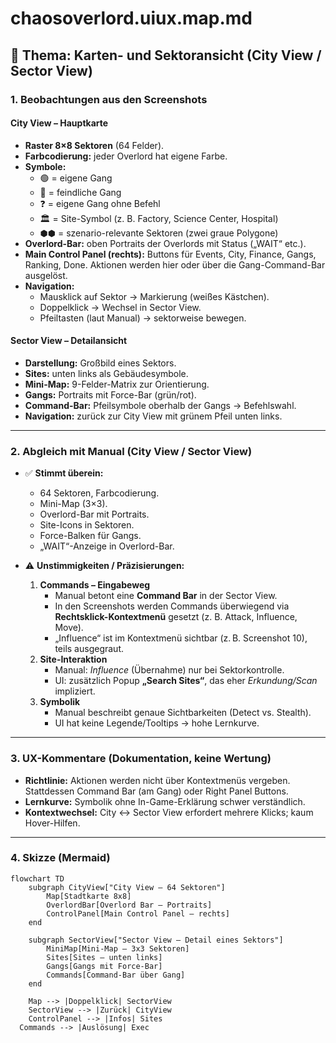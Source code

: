 # chaosoverlord.uiux.map.md

## 📌 Thema: Karten- und Sektoransicht (City View / Sector View)

### 1. Beobachtungen aus den Screenshots

#### City View – Hauptkarte
- **Raster 8×8 Sektoren** (64 Felder).
- **Farbcodierung:** jeder Overlord hat eigene Farbe.
- **Symbole:**
  - 🟢 = eigene Gang
  - 🔴 = feindliche Gang
  - ❓ = eigene Gang ohne Befehl
  - 🏛 = Site-Symbol (z. B. Factory, Science Center, Hospital)
  - ⬢⬢ = szenario-relevante Sektoren (zwei graue Polygone)
- **Overlord-Bar:** oben Portraits der Overlords mit Status („WAIT“ etc.).
- **Main Control Panel (rechts):** Buttons für Events, City, Finance, Gangs, Ranking, Done. Aktionen werden hier oder über die Gang-Command-Bar ausgelöst.
- **Navigation:**
  - Mausklick auf Sektor → Markierung (weißes Kästchen).
  - Doppelklick → Wechsel in Sector View.
  - Pfeiltasten (laut Manual) → sektorweise bewegen.

#### Sector View – Detailansicht
- **Darstellung:** Großbild eines Sektors.
- **Sites:** unten links als Gebäudesymbole.
- **Mini-Map:** 9-Felder-Matrix zur Orientierung.
- **Gangs:** Portraits mit Force-Bar (grün/rot).
- **Command-Bar:** Pfeilsymbole oberhalb der Gangs → Befehlswahl.
- **Navigation:** zurück zur City View mit grünem Pfeil unten links.

---

### 2. Abgleich mit Manual (City View / Sector View)

- ✅ **Stimmt überein:**
  - 64 Sektoren, Farbcodierung.
  - Mini-Map (3×3).
  - Overlord-Bar mit Portraits.
  - Site-Icons in Sektoren.
  - Force-Balken für Gangs.
  - „WAIT“-Anzeige in Overlord-Bar.

- ⚠️ **Unstimmigkeiten / Präzisierungen:**
  1) **Commands – Eingabeweg**
     - Manual betont eine **Command Bar** in der Sector View.
     - In den Screenshots werden Commands überwiegend via **Rechtsklick-Kontextmenü** gesetzt (z. B. Attack, Influence, Move).
     - „Influence“ ist im Kontextmenü sichtbar (z. B. Screenshot 10), teils ausgegraut.
  2) **Site-Interaktion**
     - Manual: *Influence* (Übernahme) nur bei Sektorkontrolle.
     - UI: zusätzlich Popup **„Search Sites“**, das eher *Erkundung/Scan* impliziert.
  3) **Symbolik**
     - Manual beschreibt genaue Sichtbarkeiten (Detect vs. Stealth).
     - UI hat keine Legende/Tooltips → hohe Lernkurve.

---

### 3. UX-Kommentare (Dokumentation, keine Wertung)
- **Richtlinie:** Aktionen werden nicht über Kontextmenüs vergeben. Stattdessen Command Bar (am Gang) oder Right Panel Buttons.
- **Lernkurve:** Symbolik ohne In-Game-Erklärung schwer verständlich.
- **Kontextwechsel:** City ↔ Sector View erfordert mehrere Klicks; kaum Hover-Hilfen.

---

### 4. Skizze (Mermaid)

```mermaid
flowchart TD
    subgraph CityView["City View – 64 Sektoren"]
        Map[Stadtkarte 8x8]
        OverlordBar[Overlord Bar – Portraits]
        ControlPanel[Main Control Panel – rechts]
    end

    subgraph SectorView["Sector View – Detail eines Sektors"]
        MiniMap[Mini-Map – 3x3 Sektoren]
        Sites[Sites – unten links]
        Gangs[Gangs mit Force-Bar]
        Commands[Command-Bar über Gang]
    end

    Map --> |Doppelklick| SectorView
    SectorView --> |Zurück| CityView
    ControlPanel --> |Infos| Sites
  Commands --> |Auslösung| Exec
```
